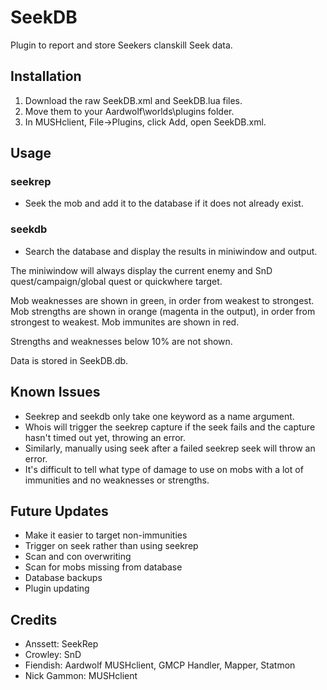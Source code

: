 # SeekDB
Plugin to report and store Seekers clanskill Seek data.

## Installation
1. Download the raw SeekDB.xml and SeekDB.lua files.
2. Move them to your Aardwolf\worlds\plugins folder.
3. In MUSHclient, File->Plugins, click Add, open SeekDB.xml.

## Usage
### seekrep <mob>
- Seek the mob and add it to the database if it does not already exist.
### seekdb <mob> <area>
- Search the database and display the results in miniwindow and output.

The miniwindow will always display the current enemy and SnD quest/campaign/global quest or quickwhere target.

Mob weaknesses are shown in green, in order from weakest to strongest.
Mob strengths are shown in orange (magenta in the output), in order from strongest to weakest.
Mob immunites are shown in red.

Strengths and weaknesses below 10% are not shown.

Data is stored in SeekDB.db.

## Known Issues
- Seekrep and seekdb only take one keyword as a name argument.
- Whois will trigger the seekrep capture if the seek fails and the capture hasn't timed out yet, throwing an error.
- Similarly, manually using seek after a failed seekrep seek will throw an error.
- It's difficult to tell what type of damage to use on mobs with a lot of immunities and no weaknesses or strengths.

## Future Updates
- Make it easier to target non-immunities
- Trigger on seek rather than using seekrep
- Scan and con overwriting
- Scan for mobs missing from database
- Database backups
- Plugin updating

## Credits
- Anssett: SeekRep 
- Crowley: SnD
- Fiendish: Aardwolf MUSHclient, GMCP Handler, Mapper, Statmon
- Nick Gammon: MUSHclient
